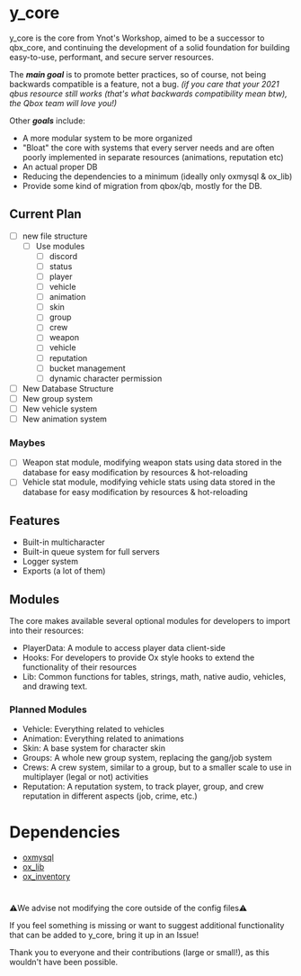 # y_core

y_core is the core from Ynot's Workshop, aimed to be a successor to qbx_core, and continuing the development of a solid foundation for building easy-to-use, performant, and secure server resources.

The ***main goal*** is to promote better practices, so of course, not being backwards compatible is a feature, not a bug.
*(if you care that your 2021 qbus resource still works *(that's what backwards compatibility mean btw)*, the Qbox team will love you!)*

Other ***goals*** include:
- A more modular system to be more organized
- "Bloat" the core with systems that every server needs and are often poorly implemented in separate resources (animations, reputation etc)
- An actual proper DB
- Reducing the dependencies to a minimum (ideally only oxmysql & ox_lib)
- Provide some kind of migration from qbox/qb, mostly for the DB.


## Current Plan
- [ ] new file structure
    - [ ] Use modules
        - [ ] discord
        - [ ] status
        - [ ] player
        - [ ] vehicle
        - [ ] animation
        - [ ] skin
        - [ ] group
        - [ ] crew
        - [ ] weapon
        - [ ] vehicle
        - [ ] reputation
        - [ ] bucket management
        - [ ] dynamic character permission 

- [ ] New Database Structure
- [ ] New group system
- [ ] New vehicle system
- [ ] New animation system

### Maybes
- [ ] Weapon stat module, modifying weapon stats using data stored in the database for easy modification by resources & hot-reloading
- [ ] Vehicle stat module, modifying vehicle stats using data stored in the database for easy modification by resources & hot-reloading

## Features

- Built-in multicharacter
- Built-in queue system for full servers
- Logger system
- Exports (a lot of them)

## Modules
The core makes available several optional modules for developers to import into their resources:
- PlayerData: A module to access player data client-side
- Hooks: For developers to provide Ox style hooks to extend the functionality of their resources
- Lib: Common functions for tables, strings, math, native audio, vehicles, and drawing text.

### Planned Modules
- Vehicle: Everything related to vehicles
- Animation: Everything related to animations
- Skin: A base system for character skin
- Groups: A whole new group system, replacing the gang/job system
- Crews: A crew system, similar to a group, but to a smaller scale to use in multiplayer (legal or not) activities
- Reputation: A reputation system, to track player, group, and crew reputation in different aspects (job, crime, etc.)

# Dependencies

- [oxmysql](https://github.com/overextended/oxmysql)
- [ox_lib](https://github.com/overextended/ox_lib)
- [ox_inventory](https://github.com/overextended/ox_inventory)

#

⚠️We advise not modifying the core outside of the config files⚠️

If you feel something is missing or want to suggest additional functionality that can be added to y_core, bring it up in an Issue!

Thank you to everyone and their contributions (large or small!), as this wouldn't have been possible.
